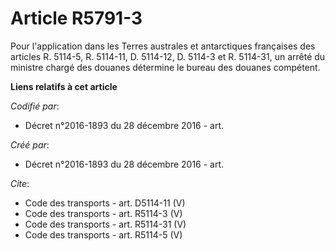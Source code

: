 # Article R5791-3

Pour l'application dans les Terres australes et antarctiques françaises des articles R. 5114-5, R. 5114-11, D. 5114-12, D.
5114-3 et R. 5114-31, un arrêté du ministre chargé des douanes détermine le bureau des douanes compétent.

**Liens relatifs à cet article**

_Codifié par_:

  - Décret n°2016-1893 du 28 décembre 2016 - art.

_Créé par_:

  - Décret n°2016-1893 du 28 décembre 2016 - art.

_Cite_:

  - Code des transports - art. D5114-11 (V)
  - Code des transports - art. R5114-3 (V)
  - Code des transports - art. R5114-31 (V)
  - Code des transports - art. R5114-5 (V)
